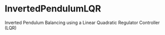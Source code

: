 # InvertedPendulumLQR
Inverted Pendulum Balancing using a Linear Quadratic Regulator Controller (LQR)
